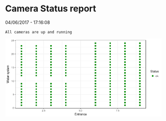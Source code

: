 Camera Status report
================
04/06/2017 - 17:16:08

    All cameras are up and running

![](camreport_files/figure-markdown_github/unnamed-chunk-2-1.png)
